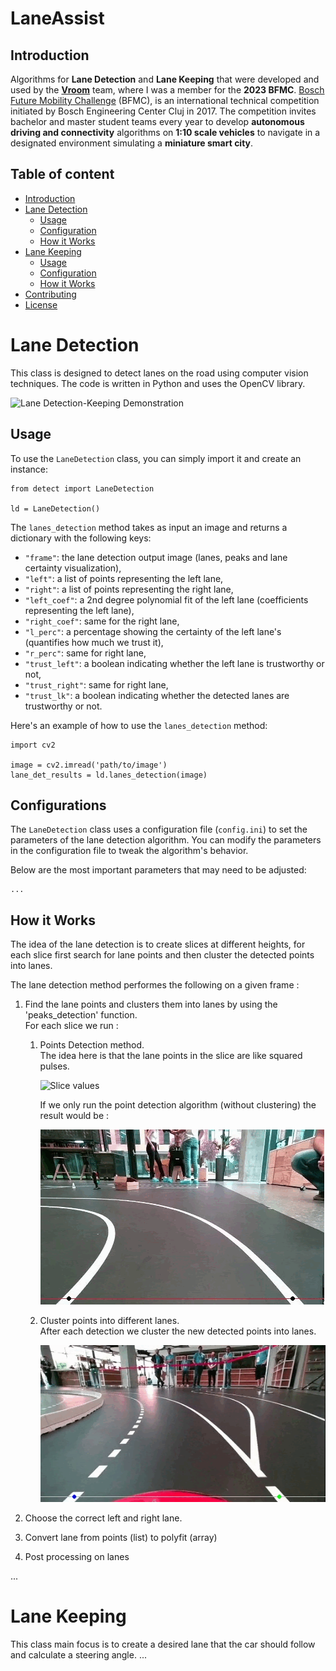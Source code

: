 # LaneAssist

## Introduction
Algorithms for **Lane Detection** and **Lane Keeping** that were developed and used by the **[Vroom](https://vroom.web.auth.gr/)** team, where I was a member for the **2023 BFMC**. [Bosch Future Mobility Challenge](https://boschfuturemobility.com/) (BFMC), is an international technical competition initiated by Bosch Engineering Center Cluj in 2017. 
The competition invites bachelor and master student teams every year to develop **autonomous driving and connectivity** algorithms on **1:10 scale vehicles** to navigate in a designated environment simulating a **miniature smart city**. 



## Table of content
- [Introduction](#introduction)
- [Lane Detection](#lane-detection)
    - [Usage](#usage)
    - [Configuration](#configurations)
    - [How it Works](#how-it-works)
- [Lane Keeping](#lane-detection)
    - [Usage](#usage)
    - [Configuration](#configurations)
    - [How it Works](#how-it-works)
- [Contributing](#contributing)
- [License](#license)



# Lane Detection 
This class is designed to detect lanes on the road using computer vision techniques. The code is written in Python and uses the OpenCV library.

![Lane Detection-Keeping Demonstration](/gifs/result_fast.gif)

## Usage

To use the `LaneDetection` class, you can simply import it and create an instance:
```
from detect import LaneDetection

ld = LaneDetection()
```
The `lanes_detection` method takes as input an image and returns a dictionary with the following keys:

- `"frame"`: the lane detection output image (lanes, peaks and lane certainty visualization),
- `"left"`: a list of points representing the left lane,
- `"right"`: a list of points representing the right lane,
- `"left_coef"`: a 2nd degree polynomial fit of the left lane (coefficients representing the left lane),
- `"right_coef"`: same for the right lane,
- `"l_perc"`: a percentage showing the certainty of the left lane's (quantifies how much we trust it),
- `"r_perc"`: same for right lane,
- `"trust_left"`: a boolean indicating whether the left lane is trustworthy or not,
- `"trust_right"`: same for right lane,
- `"trust_lk"`: a boolean indicating whether the detected lanes are trustworthy or not.

Here's an example of how to use the `lanes_detection` method:
```
import cv2

image = cv2.imread('path/to/image')
lane_det_results = ld.lanes_detection(image)
```

## Configurations
The `LaneDetection` class uses a configuration file (`config.ini`) to set the parameters of the lane detection algorithm. You can modify the parameters in the configuration file to tweak the algorithm's behavior.

Below are the most important parameters that may need to be adjusted:
```
...
```


##  How it Works

The idea of the lane detection is to create slices at different heights, for each slice first search for lane points and then cluster the detected points into lanes.

Τhe lane detection method performes the following on a given frame : <br/>
1. Find the lane points and clusters them into lanes by using the 'peaks_detection' function. <br/>
    For each slice we run : 
    1. Points Detection method. <br/>
        The idea here is that the lane points in the slice are like squared pulses.

        ![Slice values](/image_repository/slice_visualization.jpg)
    
        <!-- TODO: Histogram function implementation -->

        If we only run the point detection algorithm (without clustering) the result would be : 

        ![points detection vis](/gifs/slices_point_detection_visualization.gif)
    

    2. Cluster points into different lanes. <br/>
        After each detection we cluster the new detected points into lanes.

        ![points clustering vis](/gifs/clustering_visualization.gif)

        
    
2. Choose the correct left and right lane. 

3. Convert lane from points (list) to polyfit (array)

4. Post processing on lanes


...

# Lane Keeping
This class main focus is to create a desired lane that the car should follow and calculate a steering angle. 
...
